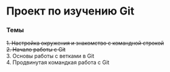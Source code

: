 # Проект по изучению Git    

### Темы  



~~1. Настройка окружения и знакомство с командной строкой~~  
~~2. Начало работы с Git~~  
3. Основы работы с ветками в Git  
4. Продвинутая командкая работа с Git  